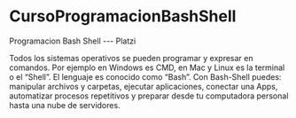 # CursoProgramacionBashShell
Programacion Bash Shell --- Platzi

Todos los sistemas operativos se pueden programar y expresar en comandos. Por ejemplo en Windows es CMD, en Mac y Linux es la terminal o el “Shell”. El lenguaje es conocido como “Bash”. Con Bash-Shell puedes: manipular archivos y carpetas, ejecutar aplicaciones, conectar una Apps, automatizar procesos repetitivos y preparar desde tu computadora personal hasta una nube de servidores.
